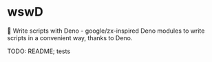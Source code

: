 # wswD

🦕 Write scripts with Deno - google/zx-inspired Deno modules to write scripts in
a convenient way, thanks to Deno.

TODO: README; tests
